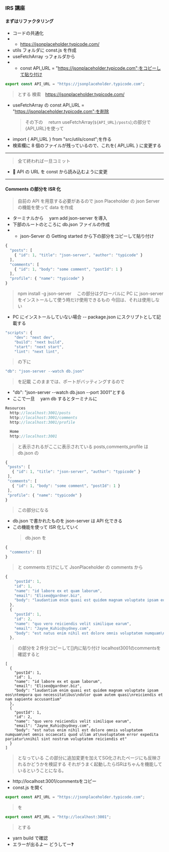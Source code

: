 ### IRS 講座

#### まずはリファクタリング

- コードの共通化
- - https://jsonplaceholder.typicode.com/
- utils フォルダに const.js を作成
- useFetchArray っフォルダから
- - const API_URL = "https://jsonplaceholder.typicode.com";をコピーして貼り付け

```js
export const API_URL = "https://jsonplaceholder.typicode.com";
```

> とする
> 検索　https://jsonplaceholder.typicode.com/

- useFetchArray の const API_URL = "https://jsonplaceholder.typicode.com";を削除
  > その下の　 return useFetchArray(`${API_URL}/posts`);の部分で{API_URL}を使って
- import { API_URL } from "src/utils/const";を作る
- 検索欄に 8 個のファイルが残っているので、これを{ API_URL } に変更する

---

> 全て終われば一旦コミット

- 🎨 API の URL を const から読み込むように変更

---

#### Comments の部分を ISR 化

> 自前の API を用意する必要があるので json Placeholder の json Server の機能を使って data を作成

- ターミナルから　 yarn add json-server を導入
- 下部のルートのところに db.json ファイルの作成
- - json-Server の Getting started から下の部分をコピーして貼り付け

```js
{
  "posts": [
    { "id": 1, "title": "json-server", "author": "typicode" }
  ],
  "comments": [
    { "id": 1, "body": "some comment", "postId": 1 }
  ],
  "profile": { "name": "typicode" }
}
```

> npm install -g json-server 　この部分はグローバルに PC に json-server をインストールして使う時だけ使用できるもの
> 今回は、それは使用しない

- PC にインストールしていない場合
  -- package.json にスクリプトとして記載する

```js
"scripts": {
    "dev": "next dev",
    "build": "next build",
    "start": "next start",
    "lint": "next lint",
```

> の下に

```js
"db": "json-server --watch db.json"
```

> を記載
> このままでは、ポートがバッティングするので

- "db": "json-server --watch db.json --port 3001"とする
- ここで一旦　 yarn db するとターミナルに

```js
Resources
  http://localhost:3001/posts
  http://localhost:3001/comments
  http://localhost:3001/profile

  Home
  http://localhost:3001
```

> と表示されるがここに表示されている posts,comments,profile は
> db.json の

```js
{
 "posts": [
   { "id": 1, "title": "json-server", "author": "typicode" }
 ],
 "comments": [
   { "id": 1, "body": "some comment", "postId": 1 }
 ],
 "profile": { "name": "typicode" }
}
```

> この部分になる

- db.json で書かれたものを json-server は API 化できる
- この機能を使って ISR 化していく
  > db.json を

```js
{
  "comments": []
}
```

> と comments だけにして JsonPlaceholder の comments から

```js
{
    "postId": 1,
    "id": 1,
    "name": "id labore ex et quam laborum",
    "email": "Eliseo@gardner.biz",
    "body": "laudantium enim quasi est quidem magnam voluptate ipsam eos\ntempora quo necessitatibus\ndolor quam autem quasi\nreiciendis et nam sapiente accusantium"
  },
  {
    "postId": 1,
    "id": 2,
    "name": "quo vero reiciendis velit similique earum",
    "email": "Jayne_Kuhic@sydney.com",
    "body": "est natus enim nihil est dolore omnis voluptatem numquam\net omnis occaecati quod ullam at\nvoluptatem error expedita pariatur\nnihil sint nostrum voluptatem reiciendis et"
  },

```
> の部分を２件分コピーして[]内に貼り付け
> localhost3001のcommentsを確認すると
```
[
  {
    "postId": 1,
    "id": 1,
    "name": "id labore ex et quam laborum",
    "email": "Eliseo@gardner.biz",
    "body": "laudantium enim quasi est quidem magnam voluptate ipsam eos\ntempora quo necessitatibus\ndolor quam autem quasi\nreiciendis et nam sapiente accusantium"
  },
  {
    "postId": 1,
    "id": 2,
    "name": "quo vero reiciendis velit similique earum",
    "email": "Jayne_Kuhic@sydney.com",
    "body": "est natus enim nihil est dolore omnis voluptatem numquam\net omnis occaecati quod ullam at\nvoluptatem error expedita pariatur\nnihil sint nostrum voluptatem reiciendis et"
  }
]
```
> となっている
> この部分に追加変更を加えてSG化されたページにも反映されるかどうかを検証する
> それがうまく起動したらISRはちゃんを機能しているということになる。
-  http://localhost:3001/commentsをコピー
- const.js を開く
```js
export const API_URL = "https://jsonplaceholder.typicode.com";
```
> を
```js
export const API_URL = "http://localhost:3001";
```
> とする
- yarn build で確認
- エラーが出るよー  どうしてー❓






